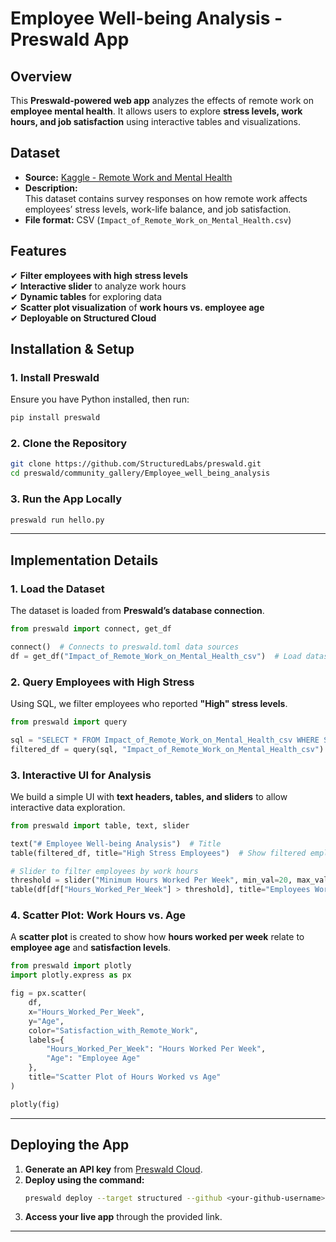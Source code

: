 # **Employee Well-being Analysis - Preswald App**  

## **Overview**  
This **Preswald-powered web app** analyzes the effects of remote work on **employee mental health**. It allows users to explore **stress levels, work hours, and job satisfaction** using interactive tables and visualizations.  

## **Dataset**  
- **Source:** [Kaggle - Remote Work and Mental Health](https://www.kaggle.com/datasets/waqi786/remote-work-and-mental-health/data)  
- **Description:**  
  This dataset contains survey responses on how remote work affects employees’ stress levels, work-life balance, and job satisfaction.  
- **File format:** CSV (`Impact_of_Remote_Work_on_Mental_Health.csv`)  

## **Features**  
✔ **Filter employees with high stress levels**  
✔ **Interactive slider** to analyze work hours  
✔ **Dynamic tables** for exploring data  
✔ **Scatter plot visualization** of **work hours vs. employee age**  
✔ **Deployable on Structured Cloud**  

## **Installation & Setup**  

### **1. Install Preswald**  
Ensure you have Python installed, then run:  
```bash
pip install preswald
```

### **2. Clone the Repository**  
```bash
git clone https://github.com/StructuredLabs/preswald.git
cd preswald/community_gallery/Employee_well_being_analysis
```

### **3. Run the App Locally**  
```bash
preswald run hello.py
```

---

## **Implementation Details**  

### **1. Load the Dataset**  
The dataset is loaded from **Preswald’s database connection**.  
```python
from preswald import connect, get_df

connect()  # Connects to preswald.toml data sources
df = get_df("Impact_of_Remote_Work_on_Mental_Health_csv")  # Load dataset
```

### **2. Query Employees with High Stress**  
Using SQL, we filter employees who reported **"High" stress levels**.  
```python
from preswald import query

sql = "SELECT * FROM Impact_of_Remote_Work_on_Mental_Health_csv WHERE Stress_Level = 'High'"
filtered_df = query(sql, "Impact_of_Remote_Work_on_Mental_Health_csv")
```

### **3. Interactive UI for Analysis**  
We build a simple UI with **text headers, tables, and sliders** to allow interactive data exploration.  
```python
from preswald import table, text, slider

text("# Employee Well-being Analysis")  # Title
table(filtered_df, title="High Stress Employees")  # Show filtered employees

# Slider to filter employees by work hours
threshold = slider("Minimum Hours Worked Per Week", min_val=20, max_val=60, default=40)
table(df[df["Hours_Worked_Per_Week"] > threshold], title="Employees Working More Than Threshold Hours")
```

### **4. Scatter Plot: Work Hours vs. Age**  
A **scatter plot** is created to show how **hours worked per week** relate to **employee age** and **satisfaction levels**.  
```python
from preswald import plotly
import plotly.express as px

fig = px.scatter(
    df, 
    x="Hours_Worked_Per_Week", 
    y="Age", 
    color="Satisfaction_with_Remote_Work", 
    labels={
        "Hours_Worked_Per_Week": "Hours Worked Per Week", 
        "Age": "Employee Age"
    },
    title="Scatter Plot of Hours Worked vs Age"
)

plotly(fig)
```

---

## **Deploying the App**  

1. **Generate an API key** from [Preswald Cloud](https://app.preswald.com/).  
2. **Deploy using the command:**  
   ```bash
   preswald deploy --target structured --github <your-github-username> --api-key <structured-api-key> hello.py
   ```
3. **Access your live app** through the provided link.  

---
